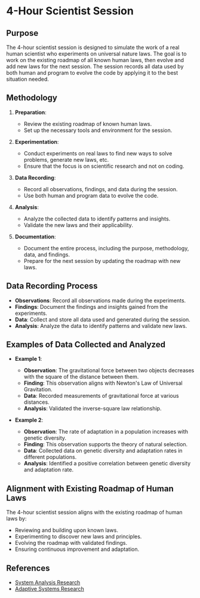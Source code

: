 # 4-Hour Scientist Session

## Purpose
The 4-hour scientist session is designed to simulate the work of a real human scientist who experiments on universal nature laws. The goal is to work on the existing roadmap of all known human laws, then evolve and add new laws for the next session. The session records all data used by both human and program to evolve the code by applying it to the best situation needed.

## Methodology
1. **Preparation**: 
   - Review the existing roadmap of known human laws.
   - Set up the necessary tools and environment for the session.

2. **Experimentation**:
   - Conduct experiments on real laws to find new ways to solve problems, generate new laws, etc.
   - Ensure that the focus is on scientific research and not on coding.

3. **Data Recording**:
   - Record all observations, findings, and data during the session.
   - Use both human and program data to evolve the code.

4. **Analysis**:
   - Analyze the collected data to identify patterns and insights.
   - Validate the new laws and their applicability.

5. **Documentation**:
   - Document the entire process, including the purpose, methodology, data, and findings.
   - Prepare for the next session by updating the roadmap with new laws.

## Data Recording Process
- **Observations**: Record all observations made during the experiments.
- **Findings**: Document the findings and insights gained from the experiments.
- **Data**: Collect and store all data used and generated during the session.
- **Analysis**: Analyze the data to identify patterns and validate new laws.

## Examples of Data Collected and Analyzed
- **Example 1**: 
  - **Observation**: The gravitational force between two objects decreases with the square of the distance between them.
  - **Finding**: This observation aligns with Newton's Law of Universal Gravitation.
  - **Data**: Recorded measurements of gravitational force at various distances.
  - **Analysis**: Validated the inverse-square law relationship.

- **Example 2**: 
  - **Observation**: The rate of adaptation in a population increases with genetic diversity.
  - **Finding**: This observation supports the theory of natural selection.
  - **Data**: Collected data on genetic diversity and adaptation rates in different populations.
  - **Analysis**: Identified a positive correlation between genetic diversity and adaptation rate.

## Alignment with Existing Roadmap of Human Laws
The 4-hour scientist session aligns with the existing roadmap of human laws by:
- Reviewing and building upon known laws.
- Experimenting to discover new laws and principles.
- Evolving the roadmap with validated findings.
- Ensuring continuous improvement and adaptation.

## References
- [System Analysis Research](system_analysis.md)
- [Adaptive Systems Research](adaptive_systems.md)

